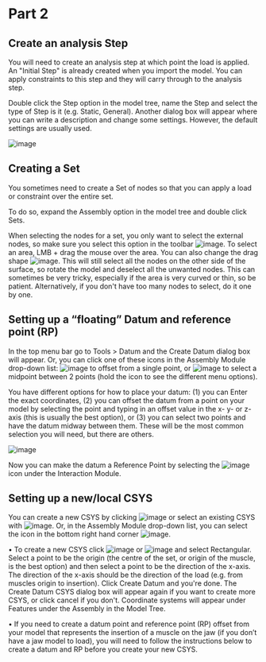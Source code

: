 # Part 2
## Create an analysis Step

You will need to create an analysis step at which point the load is applied. An "Initial Step" is already created when you import the model. You can apply constraints to this step and they will carry through to the analysis step.

Double click the Step option in the model tree, name the Step and select the type of Step is it (e.g. Static, General). Another dialog box will appear where you can write a description and change some settings. However, the default settings are usually used.

![image](https://user-images.githubusercontent.com/80410515/111634371-5a301980-87ee-11eb-9a14-3ac49875c7a2.png)

## Creating a Set
You sometimes need to create a Set of nodes so that you can apply a load or constraint over the entire set.

To do so, expand the Assembly option in the model tree and double click Sets.

When selecting the nodes for a set, you only want to select the external nodes, so make sure you select this option in the toolbar ![image](https://user-images.githubusercontent.com/80410515/111634538-877cc780-87ee-11eb-8d6d-8b6776753436.png). To select an area, LMB + drag the mouse over the area. You can also change the drag shape ![image](https://user-images.githubusercontent.com/80410515/111634585-92375c80-87ee-11eb-8b9b-cf9cae545438.png). This will still select all the nodes on the other side of the surface, so rotate the model and deselect all the unwanted nodes. This can sometimes be very tricky, especially if the area is very curved or thin, so be patient. Alternatively, if you don't have too many nodes to select, do it one by one. 

## Setting up a “floating” Datum and reference point (RP)
In the top menu bar go to Tools > Datum and the Create Datum dialog box will appear. Or, you can click one of these icons in the Assembly Module drop-down list: ![image](https://user-images.githubusercontent.com/80410515/111636409-5c937300-87f0-11eb-84d4-ffa89abe92ab.png) to offset from a single point, or ![image](https://user-images.githubusercontent.com/80410515/111636450-67e69e80-87f0-11eb-89a0-74d22abf5202.png) to select a midpoint between 2 points (hold the icon to see the different menu options). 

You have different options for how to place your datum: (1) you can Enter the exact coordinates, (2) you can offset the datum from a point on your model by selecting the point and typing in an offset value in the x- y- or z-axis (this is usually the best option), or (3) you can select two points and have the datum midway between them. These will be the most common selection you will need, but there are others.

![image](https://user-images.githubusercontent.com/80410515/111636618-8fd60200-87f0-11eb-959d-fbcc4d67c821.png)

Now you can make the datum a Reference Point by selecting the ![image](https://user-images.githubusercontent.com/80410515/111636660-98c6d380-87f0-11eb-9c37-2c4f9ab3d654.png)
 icon under the Interaction Module. 

## Setting up a new/local CSYS
You can create a new CSYS by clicking ![image](https://user-images.githubusercontent.com/80410515/111636886-cd3a8f80-87f0-11eb-8ffa-af3b7704e0c2.png) or select an existing CSYS with ![image](https://user-images.githubusercontent.com/80410515/111636912-d592ca80-87f0-11eb-8bb6-d8bafe5a22bb.png). Or, in the Assembly Module drop-down list, you can select the icon in the bottom right hand corner ![image](https://user-images.githubusercontent.com/80410515/111636945-dd526f00-87f0-11eb-9495-7db172c2cdfa.png).

•	To create a new CSYS click ![image](https://user-images.githubusercontent.com/80410515/111637027-f0fdd580-87f0-11eb-94b2-4509743764bd.png) or ![image](https://user-images.githubusercontent.com/80410515/111637049-f824e380-87f0-11eb-9da7-416907acd672.png) and select  Rectangular. Select a point to be the origin (the centre of the set, or origin of the muscle, is the best option) and then select a point to be the direction of the x-axis. The direction of the x-axis should be the direction of the load (e.g. from muscles origin to insertion). Click Create Datum and you're done. The Create Datum CSYS dialog box will appear again if you want to create more CSYS, or click cancel if you don't. Coordinate systems will appear under Features under the Assembly in the Model Tree.

•	If you need to create a datum point and reference point (RP) offset from your model that represents the insertion of a muscle on the jaw (if you don’t have a jaw model to load), you will need to follow the instructions below to create a datum and RP before you create your new CSYS.

